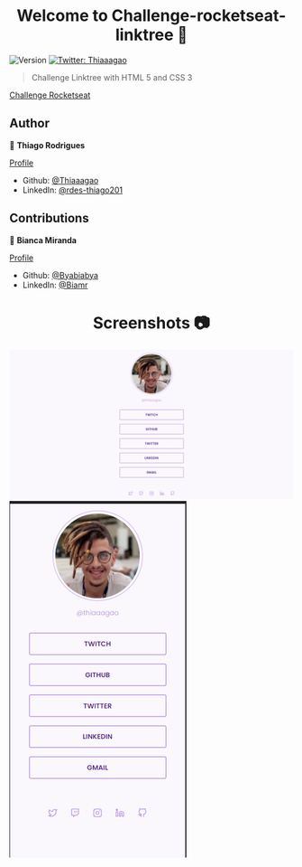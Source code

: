 <h1 align="center">Welcome to Challenge-rocketseat-linktree 👋</h1>
<p>
  <img alt="Version" src="https://img.shields.io/badge/version-1.0-blue.svg?cacheSeconds=2592000" />
  <a href="https://twitter.com/Thiaaagao" target="_blank">
    <img alt="Twitter: Thiaaagao" src="https://img.shields.io/twitter/follow/Thiaaagao.svg?style=social" />
  </a>
</p>

> Challenge Linktree with HTML 5 and CSS 3
<p>
  <a href="https://thiaaagao.github.io/desafio-rocketseat-linktr/" target="_blank">Challenge       Rocketseat
  </a>
</p>

## Author

👤 **Thiago Rodrigues**
<p> 
<a href="https://github.com/thiaaagao" target="_blank">Profile</a>
</p>

* Github: [@Thiaaagao](https://github.com/Thiaaagao)
* LinkedIn: [@rdes-thiago201](https://linkedin.com/in/rdes-thiago201)

## Contributions

👤 **Bianca Miranda**
<p>
<a href="https://github.com/byabiabya" target="_blank">Profile</a>
</p>

* Github: [@Byabiabya](https://github.com/byabiabya)
* LinkedIn: [@Biamr](https://linkedin.com/in/biamr)

##

<h1 align="center"> Screenshots 📷 </h1>
<p>
<img alt="desktop" src="https://github.com/thiaaagao/desafio-rocketseat-linktr/blob/master/img/Desktop.png" />
<img alt="mobile" src="https://github.com/thiaaagao/desafio-rocketseat-linktr/blob/master/img/Mobile.png" />
</p>
